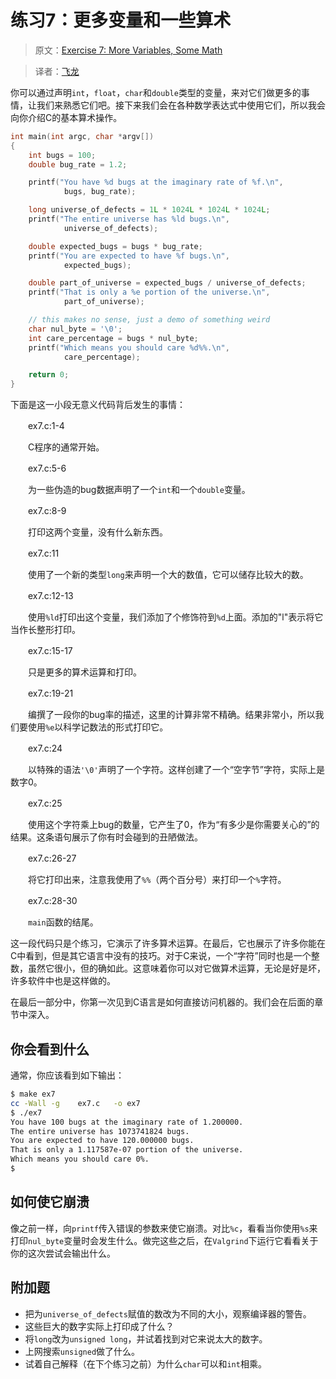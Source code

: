 # 练习7：更多变量和一些算术

> 原文：[Exercise 7: More Variables, Some Math](http://c.learncodethehardway.org/book/ex7.html)

> 译者：[飞龙](https://github.com/wizardforcel)

你可以通过声明`int`，`float`，`char`和`double`类型的变量，来对它们做更多的事情，让我们来熟悉它们吧。接下来我们会在各种数学表达式中使用它们，所以我会向你介绍C的基本算术操作。

```c
int main(int argc, char *argv[])
{
    int bugs = 100;
    double bug_rate = 1.2;

    printf("You have %d bugs at the imaginary rate of %f.\n",
            bugs, bug_rate);

    long universe_of_defects = 1L * 1024L * 1024L * 1024L;
    printf("The entire universe has %ld bugs.\n",
            universe_of_defects);

    double expected_bugs = bugs * bug_rate;
    printf("You are expected to have %f bugs.\n",
            expected_bugs);

    double part_of_universe = expected_bugs / universe_of_defects;
    printf("That is only a %e portion of the universe.\n",
            part_of_universe);

    // this makes no sense, just a demo of something weird
    char nul_byte = '\0';
    int care_percentage = bugs * nul_byte;
    printf("Which means you should care %d%%.\n",
            care_percentage);

    return 0;
}
```

下面是这一小段无意义代码背后发生的事情：

　　ex7.c:1-4

　　C程序的通常开始。

　　ex7.c:5-6

　　为一些伪造的bug数据声明了一个`int`和一个`double`变量。

　　ex7.c:8-9

　　打印这两个变量，没有什么新东西。

　　ex7.c:11

　　使用了一个新的类型`long`来声明一个大的数值，它可以储存比较大的数。

　　ex7.c:12-13

　　使用`%ld`打印出这个变量，我们添加了个修饰符到`%d`上面。添加的"l"表示将它当作长整形打印。

　　ex7.c:15-17

　　只是更多的算术运算和打印。

　　ex7.c:19-21

　　编撰了一段你的bug率的描述，这里的计算非常不精确。结果非常小，所以我们要使用`%e`以科学记数法的形式打印它。

　　ex7.c:24

　　以特殊的语法`'\0'`声明了一个字符。这样创建了一个“空字节”字符，实际上是数字0。

　　ex7.c:25

　　使用这个字符乘上bug的数量，它产生了0，作为“有多少是你需要关心的”的结果。这条语句展示了你有时会碰到的丑陋做法。

　　ex7.c:26-27

　　将它打印出来，注意我使用了`%%`（两个百分号）来打印一个`%`字符。

　　ex7.c:28-30

　　`main`函数的结尾。

这一段代码只是个练习，它演示了许多算术运算。在最后，它也展示了许多你能在C中看到，但是其它语言中没有的技巧。对于C来说，一个“字符”同时也是一个整数，虽然它很小，但的确如此。这意味着你可以对它做算术运算，无论是好是坏，许多软件中也是这样做的。

在最后一部分中，你第一次见到C语言是如何直接访问机器的。我们会在后面的章节中深入。

## 你会看到什么

通常，你应该看到如下输出：

```sh
$ make ex7
cc -Wall -g    ex7.c   -o ex7
$ ./ex7
You have 100 bugs at the imaginary rate of 1.200000.
The entire universe has 1073741824 bugs.
You are expected to have 120.000000 bugs.
That is only a 1.117587e-07 portion of the universe.
Which means you should care 0%.
$
```

## 如何使它崩溃

像之前一样，向`printf`传入错误的参数来使它崩溃。对比`%c`，看看当你使用`%s`来打印`nul_byte`变量时会发生什么。做完这些之后，在`Valgrind`下运行它看看关于你的这次尝试会输出什么。

## 附加题

+ 把为`universe_of_defects`赋值的数改为不同的大小，观察编译器的警告。
+ 这些巨大的数字实际上打印成了什么？
+ 将`long`改为`unsigned long`，并试着找到对它来说太大的数字。
+ 上网搜索`unsigned`做了什么。
+ 试着自己解释（在下个练习之前）为什么`char`可以和`int`相乘。

